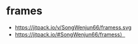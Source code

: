 # frames
* https://jitpack.io/v/SongWenjun66/framess.svg
* https://jitpack.io/#SongWenjun66/framess）
